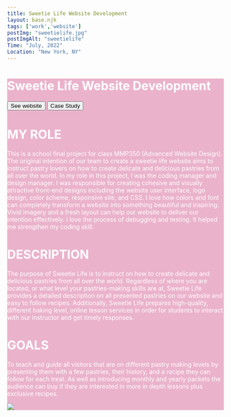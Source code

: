 ```yaml
---
title: Sweetie Life Website Development
layout: base.njk
tags: ['work','website']
postImg: "sweetielife.jpg"
postImgAlt: "sweetielife"
Time: "July, 2022"
Location: "New York, NY"
---
```

<style>


p{
color:#FFFFFF; 
}
h1{
  color:#ffffff; 
}
</style>
<main style="background-color:#EAB3CB;">
 <div class="container">
      <h1 class="p40">Sweetie Life Website Development</h1>
      <form>
        <button type="submit" formaction="https://sweetielife.netlify.app/"target="_blank"class="button1">See website</button>  
      <button type="submit" formaction="https://www.behance.net/gallery/147476357/Sweetie-Life-Design-and-Development"target="_blank"class="button1">Case Study</button>  
      </form>
     <h1>MY ROLE</h1>
      <p>This is a school final project for class MMP350 (Advanced Website Design). The original intention of our team to create a sweetie life website aims to instruct pastry lovers on how to create delicate and delicious pastries from all over the world.
     In my role in this project, I was the coding manager and design manager. I was responsible for creating cohesive and visually attractive front-end designs including the website user interface, logo design, color scheme, responsive site, and CSS.
      I love how colors and font can completely transform a website into something beautiful and inspiring. Vivid imagery and a fresh layout can help our website to deliver our intention effectively. I love the process of debugging and testing. It helped me strengthen my coding skill.</p>
      <h1>DESCRIPTION</h1>
      <p>The purpose of Sweetie Life is to instruct on how to create delicate and delicious pastries from all over the world. Regardless of where you are located, or what level your pastries-making skills are at, Sweetie Life provides a detailed description on all presented pastries on our website and easy to follow recipes. Additionally, Sweetie Life prepares high-quality, different baking level, online lesson services in order for students to interact with our instructor and get timely responses. </p>
      <h1>GOALS</h1>
      <p>To teach and guide all visitors that are on different pastry making levels by presenting them with a few pastries, their history, and a recipe they can follow for each treat. As well as introducing monthly and yearly packets the audience can buy if they are interested in more in depth lessons plus exclusive recipes.  </p>
      <img src="/images/sweetielifemockup.jpg">


  </div>
</main>
